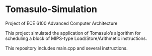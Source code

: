 # Tomasulo-Simulation
Project of ECE 6100  Advanced Computer Architecture 

This project simulated the application of Tomasulo’s algorithm for scheduling a block of MIPS-type Load/Store/Arithmetic instructions. 

This repository includes main.cpp and several instructions.
